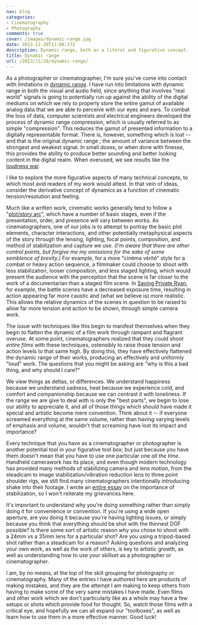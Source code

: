 ```yaml
---
nav: blog
categories:
- Cinematography
- Photography
comments: true
cover: /images/dynamic-range.jpg
date: 2013-11-28T11:08:17Z
description: Dynamic range, both as a literal and figurative concept.
title: Dynamic range
url: /2013/11/28/dynamic-range/
---
```


As a photographer or cinematographer, I'm sure you've come into contact with
limitations in [dynamic range](http://en.wikipedia.org/wiki/Dynamic_range).
I have run into limitations with dynamic range in both the visual and audio
field, since anything that involves "real world" signals is going to 
potentially run up against the ability of the digital mediums on which we
rely to properly store the entire gamut of available analog data that we are
able to perceive with our eyes and ears. To combat the loss of data, computer
scientists and electrical engineers developed the process of dynamic range
compression, which is usually referred to as simple "compression". This
reduces the gamut of presented information to a digitally representable
format. There is, however, something which is lost -- and that is the
original dynamic range ; the amount of variance between the strongest and
weakest signal. In small doses, or when done with finesse, this provides the
ability to produce better sounding and better looking content in the digital
realm. When overused, we see results like the [loudness war](http://en.wikipedia.org/wiki/Loudness_war).

I like to explore the more figurative aspects of many technical concepts, to 
which most avid readers of my work would attest. In that vein of ideas, consider
the derivative concept of dynamics as a function of cinematic tension/resolution
and feeling.

Much like a written work, cinematic works generally tend to follow a
"[plot/story arc](http://www.dailywritingtips.com/how-to-structure-a-story-the-eight-point-arc/)",
which have a number of basic stages, even if the presentation, order, and
presence will vary between works. As cinematographers, one of our jobs is to
attempt to portray the basic plot elements, character interactions, and other
potentially metaphysical aspects of the story through the lensing, lighting,
focal points, composition, and method of stabilization and capture we use.
_(I'm aware that there are other control points, but forgive me my omissions
for the sake of some semblence of brevity.)_ For example, for a more
"cinéma vérité" style for a combat or heavy action sequence, a filmmaker could
choose to shoot with less stabilization, looser composition, and less staged
lighting, which would present the audience with the perception that the scene
is far closer to the work of a documentarian than a staged film scene. In
[Saving Private Ryan](http://www.imdb.com/title/tt0120815/), for example, the
battle scenes have a decreased exposure time, resulting in action appearing
far more caustic and (what we believe is) more realistic. This allows the
relative dynamics of the scenes in question to be raised to allow far more
tension and action to be shown, through simple camera work.

The issue with techniques like this begin to manifest themselves when they
begin to flatten the dynamic of a film work through rampant and flagrant
overuse. At some point, cinematographers realized that they could shoot
*entire films* with these techniques, ostensibly to raise those tension and
action levels to that same high. By doing this, they have effectively
flattened the dynamic range of their works, producing an effectively and
uniformly "loud" work. The questions that you might be asking are "why is this
a bad thing, and why should I care?"

We view things as deltas, or differences. We understand happiness because we
understand sadness, heat because we experience cold, and comfort and
companionship because we can contrast it with loneliness. If the range we are
give to deal with is only the "best parts", we begin to lose our ability to
appreciate it, and all of those things which should have made it special and
artistic become mere convention. Think about it -- if everyone screamed
everything at the same volume, rather than having varying levels of emphasis
and volume, wouldn't that screaming have lost its impact and importance?

Every technique that you have as a cinematographer or photographer is another
potential tool in your figurative tool box; but just because you have them
doesn't mean that you have to use one particular one *all the time*. Handheld
camerawork has its place, and even though modern technology has provided many
methods of stabilizing camera and lens motion, from the steadicam to image
stabilization/vibration reduction lens to three point shoulder rigs, we still
find many cinematographers intentionally introducing shake into their
footage. I wrote an [entire essay](http://jbuchbinder.com/2013/06/03/stabilization/) 
on the importance of stabilization, so I won't reiterate my grievances here.

It's important to understand why you're doing something rather than
simply doing it for convenience or convention. If you're using a wide open
aperture, are you doing it because you're having lighting issues, or simply
because you think that everything should be shot with the thinnest DOF
possible? Is there some sort of artistic reason why you chose to shoot with
a 24mm vs a 35mm lens for a particular shot? Are you using a tripod-based
shot rather than a steadicam for a reason? Asking questions and analyzing
your own work, as well as the work of others, is key to artistic growth, as
well as understanding how to use your skillset as a photographer or
cinematographer.

I am, by no means, at the top of the skill grouping for photography *or*
cinematography. Many of the entries I have authored here are products of
making mistakes, and they are the attempt I am making to keep others from
having to make some of the very same mistakes I have made. Even films and
other work which we don't particularly like as a whole may have a few 
setups or shots which provide food for thought. So, watch those films with
a critical eye, and hopefully we can all expand our "toolboxes", as well
as learn how to use them in a more effective manner. Good luck!

